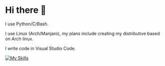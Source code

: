   # Hi there 👋

I use Python/C/Bash.

I use Linux (Arch/Manjaro), my plans include creating my distributive based on Arch linux.

I write code in Visual Studio Code.

[![My Skills](https://skillicons.dev/icons?i=bash,py,c,linux,vscode,discord&perline=3)](https://skillicons.dev)

